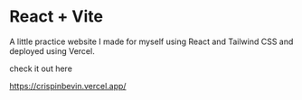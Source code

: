 # React + Vite

A little practice website I made for myself using React and Tailwind CSS and deployed using Vercel.

check it out here 

https://crispinbevin.vercel.app/

